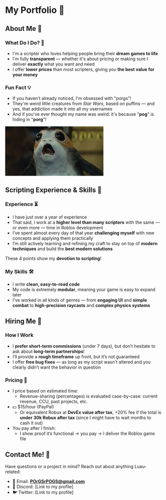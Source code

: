 # My Portfolio 📁

## About Me 📝

### What Do I Do? 🔧

- I'm a scripter who loves helping people bring their **dream games to life**  
- I'm fully **transparent** — whether it's about pricing or making sure I deliver **exactly** what you want and need  
- I offer **lower prices** than most scripters, giving you **the best value for your money**  

### Fun Fact 💡

- If you haven't already noticed, I'm obsessed with "porgs"!  
- They're weird little creatures from *Star Wars*, based on puffins — and yes, that addiction made it into all my usernames  
- And if you've ever thought my name was weird: it's because "**pog**" is hiding in "**porg**"!  

![My Profile](https://raw.githubusercontent.com/POrGSrPOGS/POrGSrPOGS/main/images/Porg.jpg)

## Scripting Experience & Skills 💼

### Experience ⏳

- I have just over a year of experience  
- That said, I work at a **higher level than many scripters** with the same — or even more — time in Roblox development  
- I’ve spent almost every day of that year **challenging myself** with new concepts and applying them practically  
- I’m still actively learning and refining my craft to stay on top of **modern techniques** and build the **best modern solutions**  

These 4 points show my **devotion to scripting**!

### My Skills 🛠️

- I write **clean, easy-to-read code**  
- My code is extremely **modular**, meaning your game is easy to expand later  
- I've worked in all kinds of genres — from **engaging UI** and **simple combat** to **high-precision raycasts** and **complex physics systems**

## Hiring Me 🚀

### How I Work

- I **prefer short-term commissions** (under 7 days), but don’t hesitate to ask about **long-term partnerships**!  
- I’ll provide a **rough timeframe** up front, but it’s not guaranteed  
- I offer **free bug fixes** — as long as my script wasn't altered and you clearly didn’t want the behavior in question  

### Pricing 💸

- I price based on estimated time:
  - Revenue-sharing (percentages) is evaluated case-by-case: current revenue, CCU, past projects, etc.  
- 💵 $15/hour (PayPal)  
  - Or equivalent Robux at **DevEx value after tax**, +20% fee if the total is **under 30k Robux after tax** (since I might have to wait months to cash it out)  
- You pay after I finish:
  - I show proof it’s functional → you pay → I deliver the Roblox game file

## Contact Me! 📩

Have questions or a project in mind? Reach out about anything Luau-related:

- 📧 Email: **POrGSrPOGS@gmail.com**  
- 💬 Discord: [Link to my profile]  
- 🐦 Twitter: [Link to my profile]  
